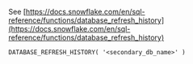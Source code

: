 See [https://docs.snowflake.com/en/sql-reference/functions/database_refresh_history](https://docs.snowflake.com/en/sql-reference/functions/database_refresh_history)
```
DATABASE_REFRESH_HISTORY( '<secondary_db_name>' )
```
